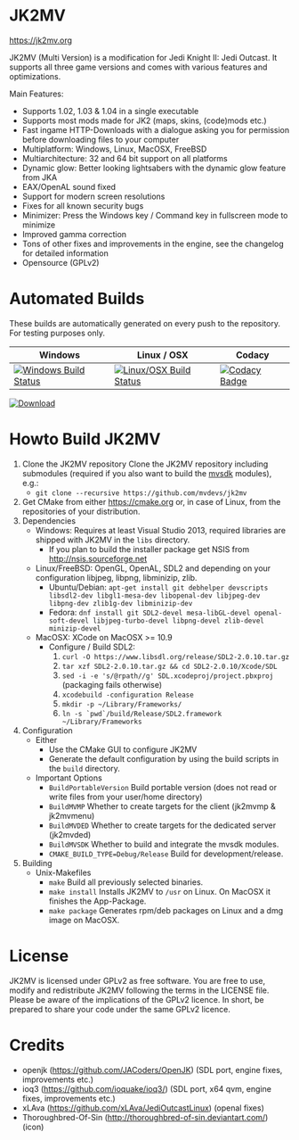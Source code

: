 # JK2MV
https://jk2mv.org

JK2MV (Multi Version) is a modification for Jedi Knight II: Jedi Outcast. It supports all three game versions and comes with various features and optimizations.

Main Features:
- Supports 1.02, 1.03 & 1.04 in a single executable
- Supports most mods made for JK2 (maps, skins, (code)mods etc.)
- Fast ingame HTTP-Downloads with a dialogue asking you for permission before downloading files to your computer
- Multiplatform: Windows, Linux, MacOSX, FreeBSD
- Multiarchitecture: 32 and 64 bit support on all platforms
- Dynamic glow: Better looking lightsabers with the dynamic glow feature from JKA
- EAX/OpenAL sound fixed
- Support for modern screen resolutions
- Fixes for all known security bugs
- Minimizer: Press the Windows key / Command key in fullscreen mode to minimize
- Improved gamma correction
- Tons of other fixes and improvements in the engine, see the changelog for detailed information
- Opensource (GPLv2)

# Automated Builds
These builds are automatically generated on every push to the repository. For testing purposes only.

| Windows | Linux / OSX | Codacy |
|---------|-------------| ------ |
| [![Windows Build Status](https://ci.appveyor.com/api/projects/status/bwkb8nfl5w6s53u4?svg=true)](https://ci.appveyor.com/project/ouned/jk2mv/history) | [![Linux/OSX Build Status](https://api.travis-ci.org/mvdevs/jk2mv.svg)](https://travis-ci.org/mvdevs/jk2mv/builds) | [![Codacy Badge](https://api.codacy.com/project/badge/Grade/872b979ad7dc46aebb6c63d66c1cea77)](https://www.codacy.com/app/mvdevs/jk2mv?utm_source=github.com&amp;utm_medium=referral&amp;utm_content=mvdevs/jk2mv&amp;utm_campaign=Badge_Grade)

 [ ![Download](https://api.bintray.com/packages/mvdevs/jk2mv/jk2mv-dev/images/download.svg) ](https://bintray.com/mvdevs/jk2mv/jk2mv-dev/_latestVersion/#files)

# Howto Build JK2MV
1. Clone the JK2MV repository
Clone the JK2MV repository including submodules (required if you also want to build the [mvsdk](https://github.com/mvdevs/mvsdk) modules), e.g.:
	* `git clone --recursive https://github.com/mvdevs/jk2mv`
2. Get CMake from either https://cmake.org or, in case of Linux, from the repositories of your distribution.
3. Dependencies
 	* Windows: Requires at least Visual Studio 2013, required libraries are shipped with JK2MV in the `libs` directory.
		* If you plan to build the installer package get NSIS from http://nsis.sourceforge.net
	* Linux/FreeBSD: OpenGL, OpenAL, SDL2 and depending on your configuration libjpeg, libpng, libminizip, zlib.
		* Ubuntu/Debian: `apt-get install git debhelper devscripts libsdl2-dev libgl1-mesa-dev libopenal-dev libjpeg-dev libpng-dev zlib1g-dev libminizip-dev`
		* Fedora: `dnf install git SDL2-devel mesa-libGL-devel openal-soft-devel libjpeg-turbo-devel libpng-devel zlib-devel minizip-devel`
	* MacOSX: XCode on MacOSX >= 10.9
		* Configure / Build SDL2:
			1. `curl -O https://www.libsdl.org/release/SDL2-2.0.10.tar.gz`
			2. `tar xzf SDL2-2.0.10.tar.gz && cd SDL2-2.0.10/Xcode/SDL`
			4. `sed -i -e 's/@rpath//g' SDL.xcodeproj/project.pbxproj` (packaging fails otherwise)
			5. `xcodebuild -configuration Release`
			6. `mkdir -p ~/Library/Frameworks/`
			7. ``ln -s `pwd`/build/Release/SDL2.framework ~/Library/Frameworks``
4. Configuration
	* Either
		* Use the CMake GUI to configure JK2MV
		* Generate the default configuration by using the build scripts in the `build` directory.
	* Important Options
		* `BuildPortableVersion` Build portable version (does not read or write files from your user/home directory)
		* `BuildMVMP` Whether to create targets for the client (jk2mvmp & jk2mvmenu)
		* `BuildMVDED` Whether to create targets for the dedicated server (jk2mvded)
		* `BuildMVSDK` Whether to build and integrate the mvsdk modules.
		* `CMAKE_BUILD_TYPE=Debug/Release` Build for development/release.
5. Building
	* Unix-Makefiles
		* `make` Build all previously selected binaries.
		* `make install` Installs JK2MV to `/usr` on Linux. On MacOSX it finishes the App-Package.
		* `make package` Generates rpm/deb packages on Linux and a dmg image on MacOSX.

# License
JK2MV is licensed under GPLv2 as free software. You are free to use, modify and redistribute JK2MV following the terms in the LICENSE file. Please be aware of the implications of the GPLv2 licence. In short, be prepared to share your code under the same GPLv2 licence.

# Credits
- openjk (https://github.com/JACoders/OpenJK) (SDL port, engine fixes, improvements etc.)
- ioq3 (https://github.com/ioquake/ioq3/) (SDL port, x64 qvm, engine fixes, improvements etc.)
- xLAva (https://github.com/xLAva/JediOutcastLinux) (openal fixes)
- Thoroughbred-Of-Sin (http://thoroughbred-of-sin.deviantart.com/) (icon)
